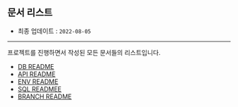 ## 문서 리스트

- 최종 업데이트 : `2022-08-05`

<hr>

프로젝트를 진행하면서 작성된 모든 문서들의 리스트입니다.

- [DB README](./db/README.md)
- [API README](./api/README.md)
- [ENV README](./env/README.md)
- [SQL READMEE](./sql/README.md)
- [BRANCH README](./branch/README.md)